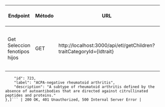 | Endpoint | Método | URL | Parámetros | Headers | Descripción | Respuesta Exitosa | Códigos de Estado |
|----------|--------|-----|------------|---------|-------------|------------------|------------------|
| Get Seleccion fenotipos hijos | GET | http://localhost:3000/api/etl/getChildren?traitCategoryId={Idtrait} | Id trait | Authorization: Bearer {token} | Devuelve todas las categorías de traits con el conteo de modelos PRS | ```json [{
        "id": 723,
        "label": "ACPA-negative rheumatoid arthritis",
        "description": "A subtype of rheumatoid arthritis defined by the absence of autoantibodies that are directed against citrullinated peptides and proteins."
    },]``` | 200 OK, 401 Unauthorized, 500 Internal Server Error |

